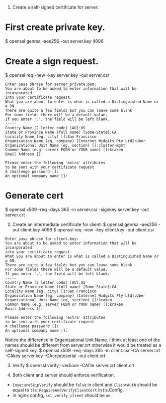 1. Create a self-signed certificate for server:
# First create private key.
$ openssl genrsa -aes256 -out server.key 4096
# Create a sign request.
$ openssl req -new -key server.key -out server.csr
```
Enter pass phrase for server_private.pem:
You are about to be asked to enter information that will be incorporated
into your certificate request.
What you are about to enter is what is called a Distinguished Name or a DN.
There are quite a few fields but you can leave some blank
For some fields there will be a default value,
If you enter '.', the field will be left blank.
-----
Country Name (2 letter code) [AU]:US
State or Province Name (full name) [Some-State]:CA
Locality Name (eg, city) []:San Francisco
Organization Name (eg, company) [Internet Widgits Pty Ltd]:Uber
Organizational Unit Name (eg, section) []:cluster-mgmt
Common Name (e.g. server FQDN or YOUR name) []:kraken
Email Address []:

Please enter the following 'extra' attributes
to be sent with your certificate request
A challenge password []:
An optional company name []:
```
# Generate cert
$ openssl x509 -req -days 365 -in server.csr -signkey server.key -out server.crt

2. Create an intermediate certificate for client:
$ openssl genrsa -aes256 -out client.key 4096
$ openssl req -new -key client.key -out client.csr
```
Enter pass phrase for client.key:
You are about to be asked to enter information that will be incorporated
into your certificate request.
What you are about to enter is what is called a Distinguished Name or a DN.
There are quite a few fields but you can leave some blank
For some fields there will be a default value,
If you enter '.', the field will be left blank.
-----
Country Name (2 letter code) [AU]:US
State or Province Name (full name) [Some-State]:CA
Locality Name (eg, city) []:San Francisco
Organization Name (eg, company) [Internet Widgits Pty Ltd]:Uber
Organizational Unit Name (eg, section) []:kraken
Common Name (e.g. server FQDN or YOUR name) []:kraken
Email Address []:

Please enter the following 'extra' attributes
to be sent with your certificate request
A challenge password []:
An optional company name []:
```
Notice the difference in Organizational Unit Name. I think at least one of the names should be different from server.crt otherwise it would be treated as a self-signed key.
$ openssl x509 -req -days 365 -in client.csr -CA server.crt -CAkey server.key -CAcreateserial -out client.crt

3. Verify
$ openssl verify -verbose -CAfile server.crt client.crt

4. Both client and server should enforce verification.
- `InsecureSkipVerify` should be `false` in client and `ClientAuth` should be equal to `tls.RequireAndVerifyClientCert` in tls.Config.
- In nginx config, `ssl_verify_client` should be `on`.
